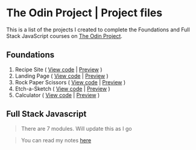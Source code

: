 # The Odin Project | Project files

This is a list of the projects I created to complete the Foundations and Full Stack JavaScript courses on [The Odin Project](https://www.theodinproject.com/).

## Foundations

1. Recipe Site ( [View code](#) | [Preview](#) )
2. Landing Page ( [View code](#) | [Preview](#) )
3. Rock Paper Scissors ( [View code](#) | [Preview](#) )
4. Etch-a-Sketch ( [View code](#) | [Preview](#) )
5. Calculator ( [View code](#) | [Preview](#) )

## Full Stack Javascript

> There are 7 modules. Will update this as I go

> You can read my notes [here](#/review-notes)
